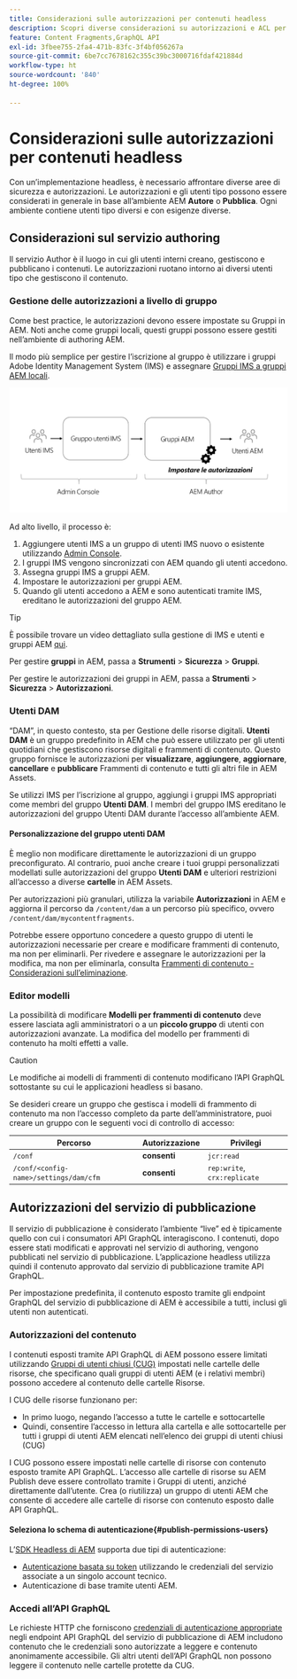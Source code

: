 ```yaml
---
title: Considerazioni sulle autorizzazioni per contenuti headless
description: Scopri diverse considerazioni su autorizzazioni e ACL per un’implementazione headless con Adobe Experience Manager. Comprendi i diversi utenti tipo e i potenziali livelli di autorizzazione necessari sia per gli ambienti Author che per quelli Publish.
feature: Content Fragments,GraphQL API
exl-id: 3fbee755-2fa4-471b-83fc-3f4bf056267a
source-git-commit: 6be7cc7678162c355c39bc3000716fdaf421884d
workflow-type: ht
source-wordcount: '840'
ht-degree: 100%

---
```


# Considerazioni sulle autorizzazioni per contenuti headless

Con un’implementazione headless, è necessario affrontare diverse aree di sicurezza e autorizzazioni. Le autorizzazioni e gli utenti tipo possono essere considerati in generale in base all’ambiente AEM **Autore** o **Pubblica**. Ogni ambiente contiene utenti tipo diversi e con esigenze diverse.

## Considerazioni sul servizio authoring

Il servizio Author è il luogo in cui gli utenti interni creano, gestiscono e pubblicano i contenuti. Le autorizzazioni ruotano intorno ai diversi utenti tipo che gestiscono il contenuto.

### Gestione delle autorizzazioni a livello di gruppo

Come best practice, le autorizzazioni devono essere impostate su Gruppi in AEM. Noti anche come gruppi locali, questi gruppi possono essere gestiti nell’ambiente di authoring AEM.

Il modo più semplice per gestire l’iscrizione al gruppo è utilizzare i gruppi Adobe Identity Management System (IMS) e assegnare [Gruppi IMS a gruppi AEM locali](https://experienceleague.adobe.com/docs/experience-manager-cloud-service/content/security/ims-support.html?lang=it#managing-permissions-in-aem).

![Flusso delle autorizzazioni di Admin Console](assets/admin-console-aem-group-permissions.png)

Ad alto livello, il processo è:

1. Aggiungere utenti IMS a un gruppo di utenti IMS nuovo o esistente utilizzando [Admin Console](https://adminconsole.adobe.com/).
1. I gruppi IMS vengono sincronizzati con AEM quando gli utenti accedono.
1. Assegna gruppi IMS a gruppi AEM.
1. Impostare le autorizzazioni per gruppi AEM.
1. Quando gli utenti accedono a AEM e sono autenticati tramite IMS, ereditano le autorizzazioni del gruppo AEM.

>[!TIP]
>
> È possibile trovare un video dettagliato sulla gestione di IMS e utenti e gruppi AEM [qui](https://experienceleague.adobe.com/docs/experience-manager-learn/cloud-service/accessing/overview.html?lang=it).

Per gestire **gruppi** in AEM, passa a **Strumenti** > **Sicurezza** > **Gruppi**.

Per gestire le autorizzazioni dei gruppi in AEM, passa a **Strumenti** > **Sicurezza** > **Autorizzazioni**.

### Utenti DAM

“DAM”, in questo contesto, sta per Gestione delle risorse digitali. **Utenti DAM** è un gruppo predefinito in AEM che può essere utilizzato per gli utenti quotidiani che gestiscono risorse digitali e frammenti di contenuto. Questo gruppo fornisce le autorizzazioni per **visualizzare**, **aggiungere**, **aggiornare**, **cancellare** e **pubblicare** Frammenti di contenuto e tutti gli altri file in AEM Assets.

Se utilizzi IMS per l’iscrizione al gruppo, aggiungi i gruppi IMS appropriati come membri del gruppo **Utenti DAM**. I membri del gruppo IMS ereditano le autorizzazioni del gruppo Utenti DAM durante l’accesso all’ambiente AEM.

#### Personalizzazione del gruppo utenti DAM

È meglio non modificare direttamente le autorizzazioni di un gruppo preconfigurato. Al contrario, puoi anche creare i tuoi gruppi personalizzati modellati sulle autorizzazioni del gruppo **Utenti DAM** e ulteriori restrizioni all’accesso a diverse **cartelle** in AEM Assets.

Per autorizzazioni più granulari, utilizza la variabile **Autorizzazioni** in AEM e aggiorna il percorso da `/content/dam` a un percorso più specifico, ovvero `/content/dam/mycontentfragments`.

Potrebbe essere opportuno concedere a questo gruppo di utenti le autorizzazioni necessarie per creare e modificare frammenti di contenuto, ma non per eliminarli. Per rivedere e assegnare le autorizzazioni per la modifica, ma non per eliminarla, consulta [Frammenti di contenuto - Considerazioni sull’eliminazione](/help/sites-cloud/administering/content-fragments/content-fragments-delete.md).

### Editor modelli

La possibilità di modificare **Modelli per frammenti di contenuto** deve essere lasciata agli amministratori o a un **piccolo gruppo** di utenti con autorizzazioni avanzate. La modifica del modello per frammenti di contenuto ha molti effetti a valle.

>[!CAUTION]
>
>Le modifiche ai modelli di frammenti di contenuto modificano l’API GraphQL sottostante su cui le applicazioni headless si basano.

Se desideri creare un gruppo che gestisca i modelli di frammento di contenuto ma non l’accesso completo da parte dell’amministratore, puoi creare un gruppo con le seguenti voci di controllo di accesso:

| Percorso | Autorizzazione | Privilegi |
|-----| -------------| ---------|
| `/conf` | **consenti** | `jcr:read` |
| `/conf/<config-name>/settings/dam/cfm` | **consenti** | `rep:write`, `crx:replicate` |

## Autorizzazioni del servizio di pubblicazione

Il servizio di pubblicazione è considerato l’ambiente “live” ed è tipicamente quello con cui i consumatori API GraphQL interagiscono. I contenuti, dopo essere stati modificati e approvati nel servizio di authoring, vengono pubblicati nel servizio di pubblicazione. L’applicazione headless utilizza quindi il contenuto approvato dal servizio di pubblicazione tramite API GraphQL.

Per impostazione predefinita, il contenuto esposto tramite gli endpoint GraphQL del servizio di pubblicazione di AEM è accessibile a tutti, inclusi gli utenti non autenticati.

### Autorizzazioni del contenuto

I contenuti esposti tramite API GraphQL di AEM possono essere limitati utilizzando [Gruppi di utenti chiusi (CUG)](https://experienceleague.adobe.com/docs/experience-manager-learn/assets/advanced/closed-user-groups.html?lang=it) impostati nelle cartelle delle risorse, che specificano quali gruppi di utenti AEM (e i relativi membri) possono accedere al contenuto delle cartelle Risorse.

I CUG delle risorse funzionano per:

* In primo luogo, negando l’accesso a tutte le cartelle e sottocartelle
* Quindi, consentire l’accesso in lettura alla cartella e alle sottocartelle per tutti i gruppi di utenti AEM elencati nell’elenco dei gruppi di utenti chiusi (CUG)

I CUG possono essere impostati nelle cartelle di risorse con contenuto esposto tramite API GraphQL. L’accesso alle cartelle di risorse su AEM Publish deve essere controllato tramite i Gruppi di utenti, anziché direttamente dall’utente. Crea (o riutilizza) un gruppo di utenti AEM che consente di accedere alle cartelle di risorse con contenuto esposto dalle API GraphQL.

#### Seleziona lo schema di autenticazione{#publish-permissions-users}

L’[SDK Headless di AEM](https://github.com/adobe/aem-headless-client-js#create-aemheadless-client) supporta due tipi di autenticazione:

* [Autenticazione basata su token](/help/implementing/developing/introduction/generating-access-tokens-for-server-side-apis.md) utilizzando le credenziali del servizio associate a un singolo account tecnico.
* Autenticazione di base tramite utenti AEM.

### Accedi all’API GraphQL

Le richieste HTTP che forniscono [credenziali di autenticazione appropriate](https://github.com/adobe/aem-headless-client-js#create-aemheadless-client) negli endpoint API GraphQL del servizio di pubblicazione di AEM includono contenuto che le credenziali sono autorizzate a leggere e contenuto anonimamente accessibile. Gli altri utenti dell’API GraphQL non possono leggere il contenuto nelle cartelle protette da CUG.
